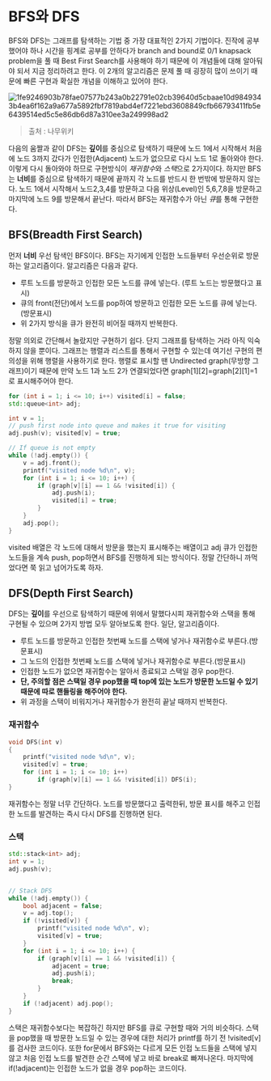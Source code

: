# BFS와 DFS

BFS와 DFS는 그래프를 탐색하는 기법 중 가장 대표적인 2가지 기법이다. 진작에 공부했어야 하나 시간을 핑계로 공부를 안하다가 branch and bound로 0/1 knapsack problem을 풀 때 Best First Search를 사용해야 하기 때문에 이 개념들에 대해 알아둬야 되서 지금 정리하려고 한다. 이 2개의 알고리즘은 문제 풀 때 굉장히 많이 쓰이기 때문에 빠른 구현과 확실한 개념을 이해하고 있어야 한다.

![1fe9246903b78fae07577b243a0b22791e02cb39640d5cbaae10d9849343b4ea6f162a9a677a5892fbf7819abd4ef7221ebd3608849cfb66793411fb5e6439514ed5c5e86db6d87a310ee3a249998ad2](https://user-images.githubusercontent.com/35518072/38340397-3d71fc74-38ae-11e8-9747-923286bc6e0e.gif)

> 출처  : 나무위키

다음의 움짤과 같이 DFS는 **깊이**를 중심으로 탐색하기 때문에 노드 1에서 시작해서 처음에 노드 3까지 갔다가 인접한(Adjacent) 노드가 없으므로 다시 노드 1로 돌아와야 한다. 이렇게 다시 돌아와야 하므로 구현방식이 *재귀함수*와 *스택*으로 2가지이다. 하지만 BFS는 **너비**를 중심으로 탐색하기 때문에 끝까지 각 노드를 반드시 한 번밖에 방문하지 않는다. 노드 1에서 시작해서 노드2,3,4를 방문하고 다음 위상(Level)인 5,6,7,8을 방문하고 마지막에 노드 9를 방문해서 끝난다. 따라서 BFS는 재귀함수가 아닌 *큐*를 통해 구현한다.



## BFS(Breadth First Search)

먼저 **너비** 우선 탐색인 BFS이다. BFS는 자기에게 인접한 노드들부터 우선순위로 방문하는 알고리즘이다. 알고리즘은 다음과 같다.

* 루트 노드를 방문하고 인접한 모든 노드를 큐에 넣는다. (루트 노드는 방문했다고 표시)
* 큐의 front(전단)에서 노드를 pop하여 방문하고 인접한 모든 노드를 큐에 넣는다. (방문표시)
* 위 2가지 방식을 큐가 완전히 비어질 때까지 반복한다.

정말 의외로 간단해서 놀랐지만 구현하기 쉽다. 단지 그래프를 탐색하는 거라 아직 익숙하지 않을 뿐이다. 그래프는 행렬과 리스트를 통해서 구현할 수 있는데 여기선 구현의 편의성을 위해 행렬을 사용하기로 한다. 행렬로 표시할 땐 Undirected graph(무방향 그래프)이기 때문에 만약 노드 1과 노드 2가 연결되었다면 graph\[1]\[2]=graph\[2]\[1]=1로 표시해주어야 한다.

```c++
for (int i = 1; i <= 10; i++) visited[i] = false;
std::queue<int> adj;

int v = 1;
// push first node into queue and makes it true for visiting
adj.push(v); visited[v] = true;

// If queue is not empty
while (!adj.empty()) {
	v = adj.front();
	printf("visited node %d\n", v);
	for (int i = 1; i <= 10; i++) {
		if (graph[v][i] == 1 && !visited[i]) {
			adj.push(i);
			visited[i] = true;
		}
	}
	adj.pop();
}
```

visited 배열은 각 노드에 대해서 방문을 했는지 표시해주는 배열이고 adj 큐가 인접한 노드들을 계속 push, pop하면서 BFS를 진행하게 되는 방식이다. 정말 간단하니 까먹었다면 쭉 읽고 넘어가도록 하자.



## DFS(Depth First Search)

DFS는 **깊이**를 우선으로 탐색하기 때문에 위에서 말했다시피 재귀함수와 스택을 통해 구현될 수 있으며 2가지 방법 모두 알아보도록 한다. 일단, 알고리즘이다.

* 루트 노드를 방문하고 인접한 첫번째 노드를 스택에 넣거나 재귀함수로 부른다.(방문표시)
* 그 노드의 인접한 첫번째 노드를 스택에 넣거나 재귀함수로 부른다.(방문표시)
* 인접한 노드가 없으면 재귀함수는 알아서 종료되고 스택일 경우 pop한다.
* **단, 주의할 점은 스택일 경우 pop했을 때 top에 있는 노드가 방문한 노드일 수 있기 때문에 따로 핸들링을 해주어야 한다.**
* 위 과정을 스택이 비워지거나 재귀함수가 완전히 끝날 때까지 반복한다.

### 재귀함수

```c++
void DFS(int v)
{
	printf("visited node %d\n", v);
	visited[v] = true;
	for (int i = 1; i <= 10; i++)
		if (graph[v][i] == 1 && !visited[i]) DFS(i);
}
```

재귀함수는 정말 너무 간단하다. 노드를 방문했다고 출력한뒤, 방문 표시를 해주고 인접한 노드를 발견하는 즉시 다시 DFS를 진행하면 된다.

### 스택

```c++
std::stack<int> adj;
int v = 1;
adj.push(v);


// Stack DFS
while (!adj.empty()) {
	bool adjacent = false;
	v = adj.top();
	if (!visited[v]) {
		printf("visited node %d\n", v);
		visited[v] = true;
	}
	for (int i = 1; i <= 10; i++) {
		if (graph[v][i] == 1 && !visited[i]) {
			adjacent = true;
			adj.push(i);
			break;
		}
	}
	if (!adjacent) adj.pop();
}
```

스택은 재귀함수보다는 복잡하긴 하지만 BFS를 큐로 구현할 때와 거의 비슷하다. 스택을 pop했을 때 방문한 노드일 수 있는 경우에 대한 처리가 printf를 하기 전 !visited[v]를 검사한 코드이다. 또한 for문에서 BFS와는 다르게 모든 인접 노드들을 스택에 넣지 않고 처음 인접 노드를 발견한 순간 스택에 넣고 바로 break로 빠져나온다. 마지막에 if(!adjacent)는 인접한 노드가 없을 경우 pop하는 코드이다.